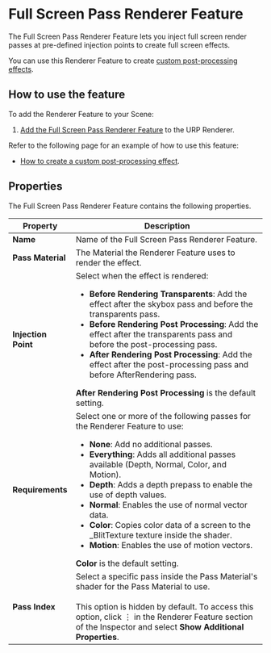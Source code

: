 # Full Screen Pass Renderer Feature

The Full Screen Pass Renderer Feature lets you inject full screen render passes at pre-defined injection points to create full screen effects.

You can use this Renderer Feature to create [custom post-processing effects](../post-processing/custom-post-processing.md).

## How to use the feature

To add the Renderer Feature to your Scene:

1. [Add the Full Screen Pass Renderer Feature](urp-renderer-feature-how-to-add.md) to the URP Renderer.

Refer to the following page for an example of how to use this feature:

* [How to create a custom post-processing effect](../post-processing/post-processing-custom-effect-low-code.md).

## Properties

The Full Screen Pass Renderer Feature contains the following properties.

| Property | Description |
| -------- | ----------- |
| **Name** | Name of the Full Screen Pass Renderer Feature. |
| **Pass Material** | The Material the Renderer Feature uses to render the effect. |
| **Injection Point** | Select when the effect is rendered:<ul><li>**Before Rendering Transparents**: Add the effect after the skybox pass and before the transparents pass.</li><li>**Before Rendering Post Processing**: Add the effect after the transparents pass and before the post-processing pass.</li><li>**After Rendering Post Processing**: Add the effect after the post-processing pass and before AfterRendering pass.</li></ul>**After Rendering Post Processing** is the default setting. |
| **Requirements** | Select one or more of the following passes for the Renderer Feature to use:<ul><li>**None**: Add no additional passes.</li><li>**Everything**: Adds all additional passes available (Depth, Normal, Color, and Motion).</li><li>**Depth**: Adds a depth prepass to enable the use of depth values.</li><li>**Normal**: Enables the use of normal vector data.</li><li>**Color**: Copies color data of a screen to the _BlitTexture texture inside the shader.</li><li>**Motion**: Enables the use of motion vectors.</li></ul>**Color** is the default setting. |
| **Pass Index** | Select a specific pass inside the Pass Material's shader for the Pass Material to use.<br/><br/>This option is hidden by default. To access this option, click &#8942; in the Renderer Feature section of the Inspector and select **Show Additional Properties**. |